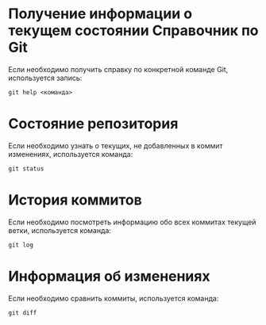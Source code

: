 Получение информации о текущем состоянии
Справочник по Git
=================

Если необходимо получить справку по конкретной команде Git, используется запись:

    git help <команда>

Состояние репозитория
=====================

Если необходимо узнать о текущих, не добавленных в коммит изменениях, используется команда:

    git status

История коммитов
================

Если необходимо посмотреть информацию обо всех коммитах текущей ветки, используется команда:

    git log

Информация об изменениях
========================

Если необходимо сравнить коммиты, используется команда:

    git diff
